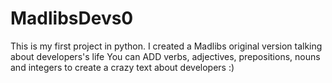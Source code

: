 # MadlibsDevs0
This is my first project in python. I created a Madlibs original version talking about developers's life
You can ADD verbs, adjectives, prepositions, nouns and integers to create a crazy text about developers :)
